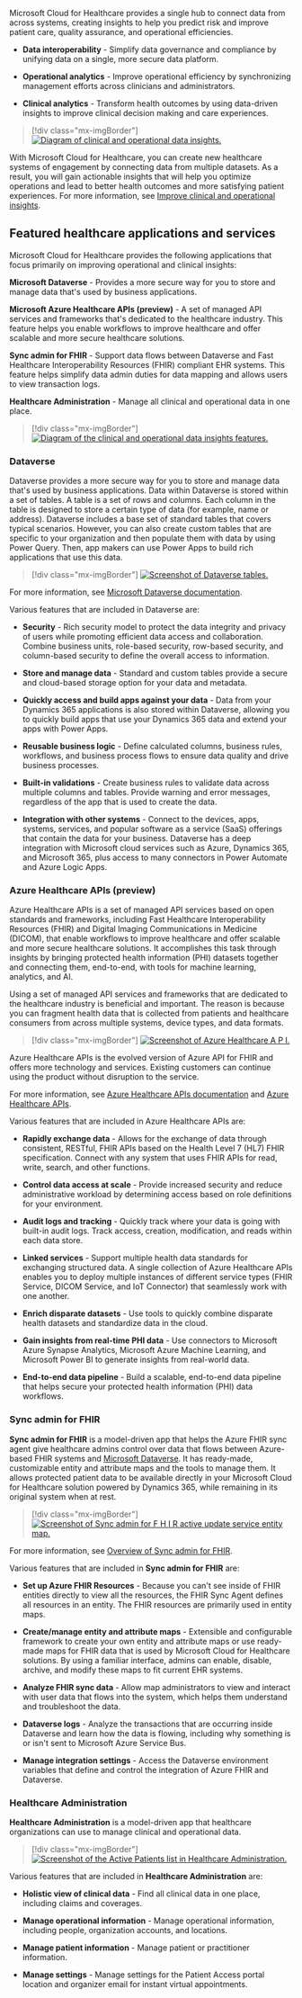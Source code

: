 Microsoft Cloud for Healthcare provides a single hub to connect data from across systems, creating insights to help you predict risk and improve patient care, quality assurance, and operational efficiencies.

-   **Data interoperability** - Simplify data governance and compliance by unifying data on a single, more secure data platform.

-   **Operational analytics** - Improve operational efficiency by synchronizing management efforts across clinicians and administrators.

-   **Clinical analytics** - Transform health outcomes by using data-driven insights to improve clinical decision making and care experiences.

> [!div class="mx-imgBorder"]
> [![Diagram of clinical and operational data insights.](../media/data-insights.png)](../media/data-insights.png#lightbox)

With Microsoft Cloud for Healthcare, you can create new healthcare systems of engagement by connecting data from multiple datasets. As a result, you will gain actionable insights that will help you optimize operations and lead to better health outcomes and more satisfying patient experiences. For more information, see [Improve clinical and operational insights](/industry/healthcare/improve-clinical-operational-insights/?azure-portal=true).

## Featured healthcare applications and services

Microsoft Cloud for Healthcare provides the following applications that focus primarily on improving operational and clinical insights:

**Microsoft Dataverse** - Provides a more secure way for you to store and manage data that's used by business applications.

**Microsoft Azure Healthcare APIs (preview)** - A set of managed API services and frameworks that's dedicated to the healthcare industry. This feature helps you enable workflows to improve healthcare and offer scalable and more secure healthcare solutions.

**Sync admin for FHIR** - Support data flows between Dataverse and Fast Healthcare Interoperability Resources (FHIR) compliant EHR systems. This feature helps simplify data admin duties for data mapping and allows users to view transaction logs.

**Healthcare Administration** - Manage all clinical and operational data in one place.

> [!div class="mx-imgBorder"]
> [![Diagram of the clinical and operational data insights features.](../media/data-insights-features.png)](../media/data-insights-features.png#lightbox)


### Dataverse

Dataverse provides a more secure way for you to store and manage data that's used by business applications. Data within Dataverse is stored within a set of tables. A table is a set of rows and columns. Each column in the table is designed to store a certain type of data (for example, name or address). Dataverse includes a base set of standard tables that covers typical scenarios. However, you can also create custom tables that are specific to your organization and then populate them with data by using Power Query. Then, app makers can use Power Apps to build rich applications that use this data.

> [!div class="mx-imgBorder"]
> [![Screenshot of Dataverse tables.](../media/dataverse.png)](../media/dataverse.png#lightbox)

For more information, see [Microsoft Dataverse documentation](/powerapps/maker/data-platform/?azure-portal=true).

Various features that are included in Dataverse are:

-   **Security** - Rich security model to protect the data integrity and privacy of users while promoting efficient data access and collaboration. Combine business units, role-based security, row-based security, and column-based security to define the overall access to information.

-   **Store and manage data** - Standard and custom tables provide a secure and cloud-based storage option for your data and metadata.

-   **Quickly access and build apps against your data** - Data from your Dynamics 365 applications is also stored within Dataverse, allowing you to quickly build apps that use your Dynamics 365 data and extend your apps with Power Apps.

-   **Reusable business logic** - Define calculated columns, business rules, workflows, and business process flows to ensure data quality and drive business processes.

-   **Built-in validations** - Create business rules to validate data across multiple columns and tables. Provide warning and error messages, regardless of the app that is used to create the data.

-   **Integration with other systems** - Connect to the devices, apps, systems, services, and popular software as a service (SaaS) offerings that contain the data for your business. Dataverse has a deep integration with Microsoft cloud services such as Azure, Dynamics 365, and Microsoft 365, plus access to many connectors in Power Automate and Azure Logic Apps.

### Azure Healthcare APIs (preview)

Azure Healthcare APIs is a set of managed API services based on open standards and frameworks, including Fast Healthcare Interoperability Resources (FHIR) and Digital Imaging Communications in Medicine (DICOM), that enable workflows to improve healthcare and offer scalable and more secure healthcare solutions. It accomplishes this task through insights by bringing protected health information (PHI) datasets together and connecting them, end-to-end, with tools for machine learning, analytics, and AI.

Using a set of managed API services and frameworks that are dedicated to the healthcare industry is beneficial and important. The reason is because you can fragment health data that is collected from patients and healthcare consumers from across multiple systems, device types, and data formats. 

> [!div class="mx-imgBorder"]
> [![Screenshot of Azure Healthcare A P I.](../media/azure-healthcare-api.png)](../media/azure-healthcare-api.png#lightbox)

Azure Healthcare APIs is the evolved version of Azure API for FHIR and offers more technology and services. Existing customers can continue using the product without disruption to the service.

For more information, see [Azure Healthcare APIs documentation](/azure/healthcare-apis/?azure-portal=true) and [Azure Healthcare APIs](https://azure.microsoft.com/services/healthcare-apis/?azure-portal=true).

Various features that are included in Azure Healthcare APIs are:

-   **Rapidly exchange data** - Allows for the exchange of data through consistent, RESTful, FHIR APIs based on the Health Level 7 (HL7) FHIR specification. Connect with any system that uses FHIR APIs for read, write, search, and other functions.

-   **Control data access at scale** - Provide increased security and reduce administrative workload by determining access based on role definitions for your environment.

-   **Audit logs and tracking** - Quickly track where your data is going with built-in audit logs. Track access, creation, modification, and reads within each data store.

-   **Linked services** - Support multiple health data standards for exchanging structured data. A single collection of Azure Healthcare APIs enables you to deploy multiple instances of different service types (FHIR Service, DICOM Service, and IoT Connector) that seamlessly work with one another.

-   **Enrich disparate datasets** - Use tools to quickly combine disparate health datasets and standardize data in the cloud.

-   **Gain insights from real-time PHI data** - Use connectors to Microsoft Azure Synapse Analytics, Microsoft Azure Machine Learning, and Microsoft Power BI to generate insights from real-world data.

-   **End-to-end data pipeline** - Build a scalable, end-to-end data pipeline that helps secure your protected health information (PHI) data workflows.

### Sync admin for FHIR

**Sync admin for FHIR** is a model-driven app that helps the Azure FHIR sync agent give healthcare admins control over data that flows between Azure-based FHIR systems and [Microsoft Dataverse](/powerapps/maker/common-data-service/data-platform-intro/?azure-portal=true). It has ready-made, customizable entity and attribute maps and the tools to manage them. It allows protected patient data to be available directly in your Microsoft Cloud for Healthcare solution powered by Dynamics 365, while remaining in its original system when at rest.

> [!div class="mx-imgBorder"]
> [![Screenshot of Sync admin for F H I R active update service entity map.](../media/active-update-service.png)](../media/active-update-service.png#lightbox)

For more information, see [Overview of Sync admin for FHIR](/dynamics365/industry/healthcare/configure-sync-clinical-data/?azure-portal=true).

Various features that are included in **Sync admin for FHIR** are:

-   **Set up Azure FHIR Resources** - Because you can't see inside of FHIR entities directly to view all the resources, the FHIR Sync Agent defines all resources in an entity. The FHIR resources are primarily used in entity maps.

-   **Create/manage entity and attribute maps** - Extensible and configurable framework to create your own entity and attribute maps or use ready-made maps for FHIR data that is used by Microsoft Cloud for Healthcare solutions. By using a familiar interface, admins can enable, disable, archive, and modify these maps to fit current EHR systems.

-   **Analyze FHIR sync data** - Allow map administrators to view and interact with user data that flows into the system, which helps them understand and troubleshoot the data.

-   **Dataverse logs** - Analyze the transactions that are occurring inside Dataverse and learn how the data is flowing, including why something is or isn't sent to Microsoft Azure Service Bus.

-   **Manage integration settings** - Access the Dataverse environment variables that define and control the integration of Azure FHIR and Dataverse.

### Healthcare Administration

**Healthcare Administration** is a model-driven app that healthcare organizations can use to manage clinical and operational data.

> [!div class="mx-imgBorder"]
> [![Screenshot of the Active Patients list in Healthcare Administration.](../media/healthcare-administration.png)](../media/healthcare-administration.png#lightbox)

Various features that are included in **Healthcare Administration** are:

-   **Holistic view of clinical data** - Find all clinical data in one place, including claims and coverages.

-   **Manage operational information** - Manage operational information, including people, organization accounts, and locations.

-   **Manage patient information** - Manage patient or practitioner information.

-   **Manage settings** - Manage settings for the Patient Access portal location and organizer email for instant virtual appointments.
